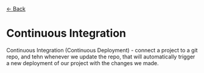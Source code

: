 [&larr; Back](./README.md)

# Continuous Integration

Continuous Integration (Continuous Deployment) - connect a project to a git repo, and tehn whenever we update the repo, that will automatically trigger a new deployment of our project with the changes we made.

<br>
